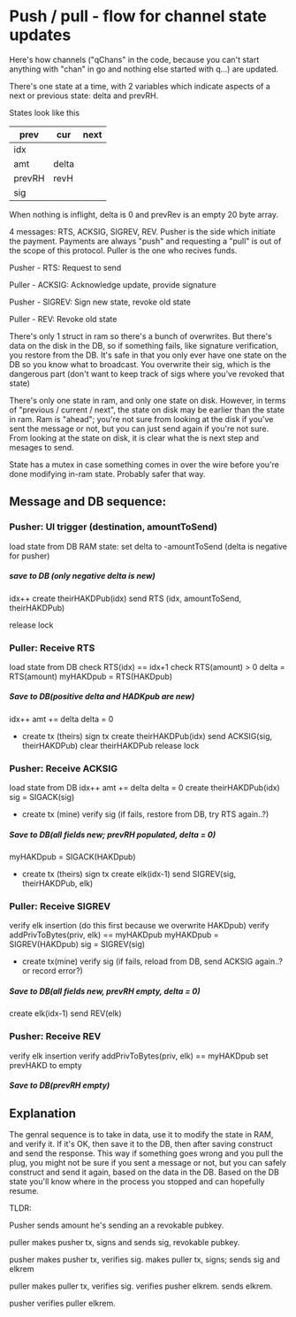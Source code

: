 # Push / pull - flow for channel state updates

Here's how channels ("qChans" in the code, because you can't start anything with "chan" in go and nothing else started with q...) are updated.

There's one state at a time, with 2 variables which indicate aspects of a next or previous state: delta and prevRH.

States look like this

prev | cur | next
--- | --- | ---
 | idx |
 | amt | delta
prevRH | revH |
 | sig |

When nothing is inflight, delta is 0 and prevRev is an empty 20 byte array.

4 messages: RTS, ACKSIG, SIGREV, REV.
Pusher is the side which initiate the payment.  Payments are always "push" and requesting a "pull" is out of the scope of this protocol.  Puller is the one who recives funds.

Pusher - RTS: Request to send

Puller - ACKSIG: Acknowledge update, provide signature

Pusher - SIGREV: Sign new state, revoke old state

Puller - REV: Revoke old state

There's only 1 struct in ram so there's a bunch of overwrites.  But there's data on the disk in the DB, so if something fails, like signature verification, you restore from the DB.  It's safe in that you only ever have one state on the DB so you know what to broadcast.  You overwrite their sig, which is the dangerous part (don't want to keep track of sigs where you've revoked that state)

There's only one state in ram, and only one state on disk.  However, in terms of "previous / current / next", the state on disk may be earlier than the state in ram.  Ram is "ahead"; you're not sure from looking at the disk if you've sent the message or not, but you can just send again if you're not sure.  From looking at the state on disk, it is clear what the is next step and mesages to send.

State has a mutex in case something comes in over the wire before you're done modifying in-ram state.  Probably safer that way.

## Message and DB sequence:

### Pusher: UI trigger (destination, amountToSend)
load state from DB
RAM state: set delta to -amountToSend (delta is negative for pusher)
##### save to DB (only negative delta is new)
idx++
create theirHAKDPub(idx)
send RTS (idx, amountToSend, theirHAKDPub)
<!--clear theirHAKDPub-->
<!--amt += delta-->
<!--delta = 0-->
release lock

### Puller: Receive RTS
load state from DB
check RTS(idx) == idx+1
check RTS(amount) > 0
delta = RTS(amount)
myHAKDpub = RTS(HAKDpub)
##### Save to DB(positive delta and HADKpub are new)
idx++
amt += delta
delta = 0
- create tx (theirs)
sign tx
create theirHAKDPub(idx)
send ACKSIG(sig, theirHAKDPub)
clear theirHAKDPub
release lock

### Pusher: Receive ACKSIG
load state from DB
idx++
amt += delta
delta = 0
create theirHAKDPub(idx)
sig = SIGACK(sig)
- create tx (mine)
verify sig (if fails, restore from DB, try RTS again..?)
##### Save to DB(all fields new; prevRH populated, delta = 0)
myHAKDpub = SIGACK(HAKDpub)
- create tx (theirs)
sign tx
create elk(idx-1)
send SIGREV(sig, theirHAKDPub, elk)

### Puller: Receive SIGREV
verify elk insertion (do this first because we overwrite HAKDpub)
verify addPrivToBytes(priv, elk) == myHAKDpub
myHAKDpub = SIGREV(HAKDpub)
sig = SIGREV(sig)
- create tx(mine)
verify sig (if fails, reload from DB, send ACKSIG again..? or record error?)
##### Save to DB(all fields new, prevRH empty, delta = 0)
create elk(idx-1)
send REV(elk)

### Pusher: Receive REV
verify elk insertion
verify addPrivToBytes(priv, elk) == myHAKDpub
set prevHAKD to empty
##### Save to DB(prevRH empty)

## Explanation

The genral sequence is to take in data, use it to modify the state in RAM, and  verify it.  If it's OK, then save it to the DB, then after saving construct and send the response.  This way if something goes wrong and you pull the plug, you might not be sure if you sent a message or not, but you can safely construct and send it again, based on the data in the DB.  Based on the DB state you'll know where in the process you stopped and can hopefully resume.

TLDR:

Pusher sends amount he's sending an a revokable pubkey.

puller makes pusher tx, signs and sends sig, revokable pubkey.

pusher makes pusher tx, verifies sig. makes puller tx, signs; sends sig and elkrem

puller makes puller tx, verifies sig. verifies pusher elkrem. sends elkrem.

pusher verifies puller elkrem.









